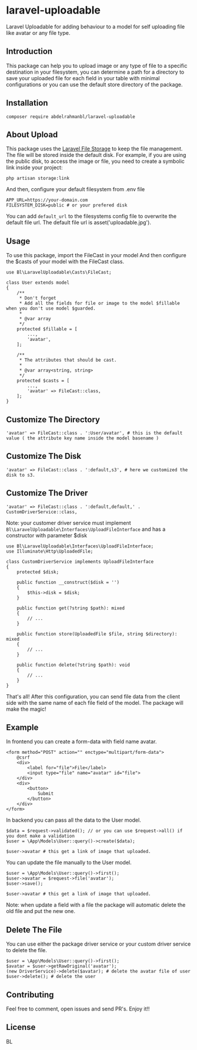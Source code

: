 # laravel-uploadable
Laravel Uploadable for adding behaviour to a model for self uploading file like avatar or any file type.

## Introduction
This package can help you to upload image or any type of file to a specific destination in your filesystem, you can determine a path for a directory to save your uploaded file for each field in your table with minimal configurations or you can use the default store directory of the package.

## Installation
```
composer require abdelrahmanbl/laravel-uploadable
```
## About Upload
This package uses the [Laravel File Storage](https://laravel.com/docs/9.x/filesystem) to keep the file management. The file will be stored inside the default disk. For example, if you are using the public disk, to access the image or file, you need to create a symbolic link inside your project:
```
php artisan storage:link
```
And then, configure your default filesystem from .env file 
```
APP_URL=https://your-domain.com
FILESYSTEM_DISK=public # or your prefered disk
```
You can add `default_url` to the filesystems config file to overwrite the default file url.
The default file url is asset('uploadable.jpg').
## Usage
To use this package, import the FileCast in your model And then configure the $casts of your model with the FileCast class.
```
use Bl\LaravelUploadable\Casts\FileCast;

class User extends model 
{
    /**
     * Don't forget 
     * Add all the fields for file or image to the model $fillable when you don't use model $guarded.
     *
     * @var array
     */
    protected $fillable = [
        ...,
        'avatar', 
    ];

    /**
     * The attributes that should be cast.
     *
     * @var array<string, string>
     */
    protected $casts = [
        ...,
        'avatar' => FileCast::class,
    ];
}
```
## Customize The Directory
```
'avatar' => FileCast::class . ':User/avatar', # this is the default value ( the attribute key name inside the model basename ) 
```
## Customize The Disk
```
'avatar' => FileCast::class . ':default,s3', # here we customized the disk to s3. 
```
## Customize The Driver
```
'avatar' => FileCast::class . ':default,default,' . CustomDriverService::class, 
```
Note: your customer driver service must implement `Bl\LaravelUploadable\Interfaces\UploadFileInterface`
and has a constructor with parameter $disk
```
use Bl\LaravelUploadable\Interfaces\UploadFileInterface;
use Illuminate\Http\UploadedFile;

class CustomDriverService implements UploadFileInterface
{
    protected $disk;

    public function __construct($disk = '')
    {
        $this->disk = $disk;
    }

    public function get(?string $path): mixed
    {
        // ...
    }

    public function store(UploadedFile $file, string $directory): mixed
    {
        // ...
    }

    public function delete(?string $path): void
    {
        // ...
    }
}
```
That's all! After this configuration, you can send file data from the client side with the same name of each file field of the model. The package will make the magic!
## Example
In frontend you can create a form-data with field name avatar.

```
<form method="POST" action="" enctype="multipart/form-data">
    @csrf
    <div>
        <label for="file">File</label>
        <input type="file" name="avatar" id="file">
    </div>
    <div>
        <button>
            Submit
        </button>
    </div>
</form>
```
In backend you can pass all the data to the User model.
```
$data = $request->validated(); // or you can use $request->all() if you dont make a validation
$user = \App\Models\User::query()->create($data);

$user->avatar # this get a link of image that uploaded.
```
You can update the file manually to the User model.
```
$user = \App\Models\User::query()->first();
$user->avatar = $request->file('avatar');
$user->save();

$user->avatar # this get a link of image that uploaded.
```
Note: when update a field with a file the package will automatic delete the old file and put the new one.
## Delete The File
You can use either the package driver service or your custom driver service to delete the file.
```
$user = \App\Models\User::query()->first();
$avatar = $user->getRawOriginal('avatar');
(new DriverService)->delete($avatar); # delete the avatar file of user
$user->delete(); # delete the user
```
## Contributing
Feel free to comment, open issues and send PR's. Enjoy it!!
## License
BL
